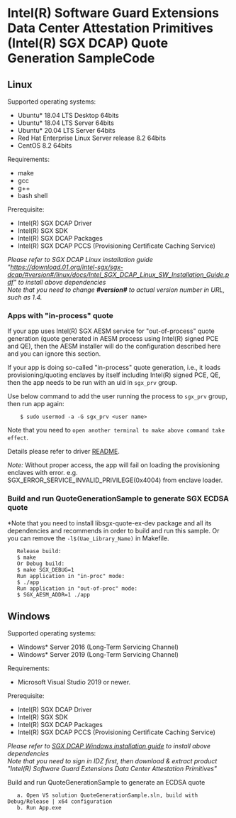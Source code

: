 Intel(R) Software Guard Extensions Data Center Attestation Primitives (Intel(R) SGX DCAP) Quote Generation SampleCode
================================================

## Linux
Supported operating systems:
* Ubuntu* 18.04 LTS Desktop 64bits
* Ubuntu* 18.04 LTS Server 64bits
* Ubuntu\* 20.04 LTS Server 64bits
* Red Hat Enterprise Linux Server release 8.2 64bits
* CentOS 8.2 64bits

Requirements:
* make
* gcc
* g++
* bash shell

Prerequisite:
* Intel(R) SGX DCAP Driver
* Intel(R) SGX SDK
* Intel(R) SGX DCAP Packages
* Intel(R) SGX DCAP PCCS (Provisioning Certificate Caching Service)

*Please refer to SGX DCAP Linux installation guide "https://download.01.org/intel-sgx/sgx-dcap/#version#/linux/docs/Intel_SGX_DCAP_Linux_SW_Installation_Guide.pdf" to install above dependencies*<br/>
*Note that you need to change **\#version\#** to actual version number in URL, such as 1.4.*

### Apps with "in-process" quote

If your app uses Intel(R) SGX AESM service for "out-of-process" quote generation (quote generated in AESM process using Intel(R) signed PCE and QE), then the AESM installer will do the configuration described here and you can ignore this section.

If your app is doing so-called "in-process" quote generation, i.e., it loads provisioning/quoting enclaves by itself including Intel(R) signed PCE, QE, then the app needs to be run with an uid in `sgx_prv` group.

Use below command to add the user running the process to `sgx_prv` group, then run app again:
```
    $ sudo usermod -a -G sgx_prv <user name>
```
Note that you need to `open another terminal to make above command take effect`.

Details please refer to driver [README](https://github.com/intel/SGXDataCenterAttestationPrimitives/tree/master/driver/linux#launching-an-enclave-with-provision-bit-set).

*Note:* Without proper access, the app will fail on loading the provisioning enclaves with error. e.g. SGX_ERROR_SERVICE_INVALID_PRIVILEGE(0x4004) from enclave loader.


### Build and run QuoteGenerationSample to generate SGX ECDSA quote

*Note that you need to install libsgx-quote-ex-dev package and all its dependencies and recommends in order to build and run this sample. Or you can remove the `-l$(Uae_Library_Name)` in Makefile.
```
   Release build:
   $ make
   Or Debug build:
   $ make SGX_DEBUG=1
   Run application in "in-proc" mode:
   $ ./app
   Run application in "out-of-proc" mode:
   $ SGX_AESM_ADDR=1 ./app
```


## Windows
Supported operating systems:
   * Windows* Server 2016 (Long-Term Servicing Channel)
   * Windows* Server 2019 (Long-Term Servicing Channel)

Requirements:
* Microsoft Visual Studio 2019 or newer.

Prerequisite:
* Intel(R) SGX DCAP Driver
* Intel(R) SGX SDK
* Intel(R) SGX DCAP Packages
* Intel(R) SGX DCAP PCCS (Provisioning Certificate Caching Service)


*Please refer to [SGX DCAP Windows installation guide](https://software.intel.com/en-us/sgx/sdk) to install above dependencies*<br/>
*Note that you need to sign in IDZ first, then download & extract product "Intel(R) Software Guard Extensions Data Center Attestation Primitives"*

Build and run QuoteGenerationSample to generate an ECDSA quote
```
   a. Open VS solution QuoteGenerationSample.sln, build with Debug/Release | x64 configuration
   b. Run App.exe
```
